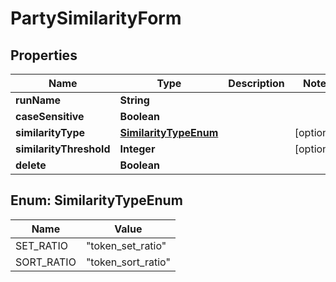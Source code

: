 

# PartySimilarityForm


## Properties

| Name | Type | Description | Notes |
|------------ | ------------- | ------------- | -------------|
|**runName** | **String** |  |  |
|**caseSensitive** | **Boolean** |  |  |
|**similarityType** | [**SimilarityTypeEnum**](#SimilarityTypeEnum) |  |  [optional] |
|**similarityThreshold** | **Integer** |  |  [optional] |
|**delete** | **Boolean** |  |  |



## Enum: SimilarityTypeEnum

| Name | Value |
|---- | -----|
| SET_RATIO | &quot;token_set_ratio&quot; |
| SORT_RATIO | &quot;token_sort_ratio&quot; |



